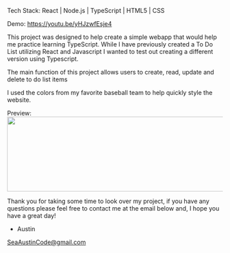 Tech Stack: React | Node.js | TypeScript | HTML5 | CSS

Demo: https://youtu.be/yHJzwfEsje4

This project was designed to help create a simple webapp that would help me practice learning TypeScript. While I have previously created a To Do List utilizing React and Javascript I wanted to test out creating a different version using Typescript. 

The main function of this project allows users to create, read, update and delete to do list items

I used the colors from my favorite baseball team to help quickly style the website. 

Preview: <br>
<img src="https://i.imgur.com/qu9hyQE.png" height="175px" width="900px" />

Thank you for taking some time to look over my project, if you have any questions please feel free to contact me at the email below and, I hope you have a great day! 

- Austin

SeaAustinCode@gmail.com
